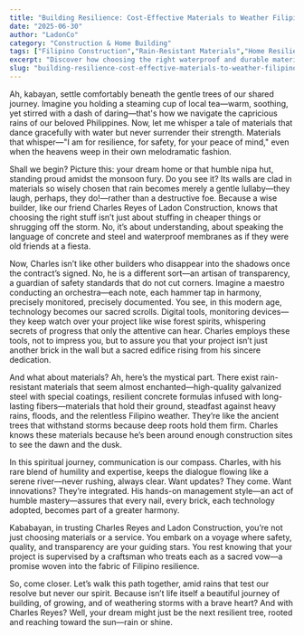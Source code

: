 ```yaml
---
title: "Building Resilience: Cost-Effective Materials to Weather Filipino Rainfalls"
date: "2025-06-30"
author: "LadonCo"
category: "Construction & Home Building"
tags: ["Filipino Construction","Rain-Resistant Materials","Home Resilience","Building Safety","Cost-Effective Solutions"]
excerpt: "Discover how choosing the right waterproof and durable materials, guided by trusted experts like Ladon Construction, ensures your Filipino home remains safe and resilient against heavy rains and floods."
slug: "building-resilience-cost-effective-materials-to-weather-filipino-rainfalls"
---
```


Ah, kabayan, settle comfortably beneath the gentle trees of our shared journey. Imagine you holding a steaming cup of local tea—warm, soothing, yet stirred with a dash of daring—that's how we navigate the capricious rains of our beloved Philippines. Now, let me whisper a tale of materials that dance gracefully with water but never surrender their strength. Materials that whisper—"I am for resilience, for safety, for your peace of mind," even when the heavens weep in their own melodramatic fashion.

Shall we begin? Picture this: your dream home or that humble nipa hut, standing proud amidst the monsoon fury. Do you see it? Its walls are clad in materials so wisely chosen that rain becomes merely a gentle lullaby—they laugh, perhaps, they do!—rather than a destructive foe. Because a wise builder, like our friend Charles Reyes of Ladon Construction, knows that choosing the right stuff isn’t just about stuffing in cheaper things or shrugging off the storm. No, it’s about understanding, about speaking the language of concrete and steel and waterproof membranes as if they were old friends at a fiesta.

Now, Charles isn’t like other builders who disappear into the shadows once the contract’s signed. No, he is a different sort—an artisan of transparency, a guardian of safety standards that do not cut corners. Imagine a maestro conducting an orchestra—each note, each hammer tap in harmony, precisely monitored, precisely documented. You see, in this modern age, technology becomes our sacred scrolls. Digital tools, monitoring devices—they keep watch over your project like wise forest spirits, whispering secrets of progress that only the attentive can hear. Charles employs these tools, not to impress you, but to assure you that your project isn’t just another brick in the wall but a sacred edifice rising from his sincere dedication.

And what about materials? Ah, here’s the mystical part. There exist rain-resistant materials that seem almost enchanted—high-quality galvanized steel with special coatings, resilient concrete formulas infused with long-lasting fibers—materials that hold their ground, steadfast against heavy rains, floods, and the relentless Filipino weather. They’re like the ancient trees that withstand storms because deep roots hold them firm. Charles knows these materials because he’s been around enough construction sites to see the dawn and the dusk.

In this spiritual journey, communication is our compass. Charles, with his rare blend of humility and expertise, keeps the dialogue flowing like a serene river—never rushing, always clear. Want updates? They come. Want innovations? They’re integrated. His hands-on management style—an act of humble mastery—assures that every nail, every brick, each technology adopted, becomes part of a greater harmony.

Kababayan, in trusting Charles Reyes and Ladon Construction, you’re not just choosing materials or a service. You embark on a voyage where safety, quality, and transparency are your guiding stars. You rest knowing that your project is supervised by a craftsman who treats each as a sacred vow—a promise woven into the fabric of Filipino resilience.

So, come closer. Let’s walk this path together, amid rains that test our resolve but never our spirit. Because isn’t life itself a beautiful journey of building, of growing, and of weathering storms with a brave heart? And with Charles Reyes? Well, your dream might just be the next resilient tree, rooted and reaching toward the sun—rain or shine.